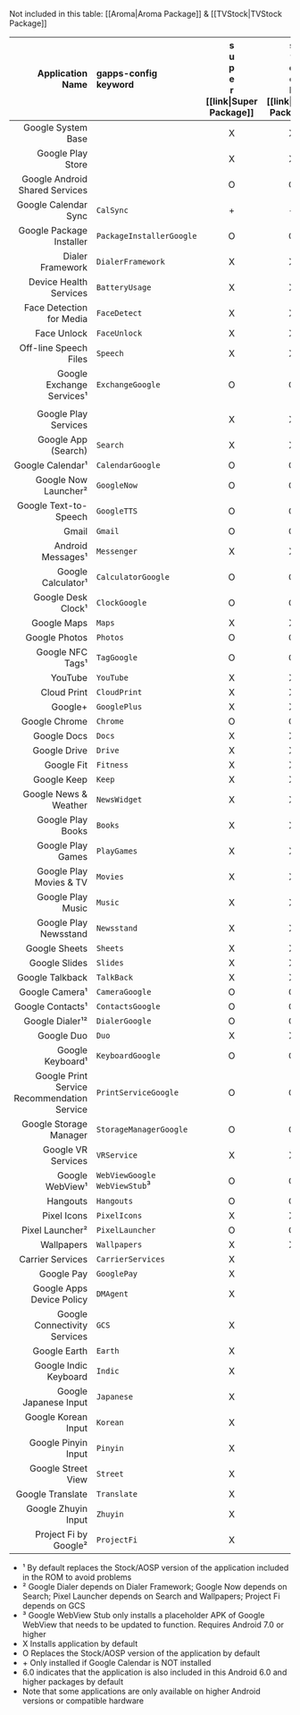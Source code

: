 Not included in this table: [[Aroma|Aroma Package]] & [[TVStock|TVStock Package]]

|Application Name    |gapps-config keyword|s<br>u<br>p<br>e<br>r<br>[[link\|Super Package]]|s<br>t<br>o<br>c<br>k<br>[[link\|Stock Package]]|f<br>u<br>l<br>l<br>[[link\|Full Package]]|m<br>i<br>n<br>i<br>[[link\|Mini Package]]|m<br>i<br>c<br>r<br>o<br>[[link\|Micro Package]]|n<br>a<br>n<br>o<br>[[link\|Nano Package]]|p<br>i<br>c<br>o<br>[[link\|Pico Package]]|
|------------------------:|:-----------------|:---:|:---:|:---:|:---:|:---:|:---:|:---:|
|Google System Base       |                  |  X  |  X  |  X  |  X  |  X  |  X  |  X  |
|Google Play Store        |                  |  X  |  X  |  X  |  X  |  X  |  X  |  X  |
|Google Android Shared Services|             |  O  |  O  |  O  |  O  |  O  |  O  |  O  |
|Google Calendar Sync     |``CalSync``       | \+  | \+  | \+  | \+  | \+  |  X  |  X  |
|Google Package Installer |``PackageInstallerGoogle``|O|O|  O  |  O  |  O  |  O  |  O  |
|Dialer Framework         |``DialerFramework``| X  |  X  |  X  |  X  |  X  |  X  |  X  |
|Device Health Services   |``BatteryUsage``  |  X  |  X  |  X  |  X  |  X  |  X  |     |
|Face Detection for Media |``FaceDetect``    |  X  |  X  |  X  |  X  |  X  |  X  |     |
|Face Unlock              |``FaceUnlock``    |  X  |  X  |  X  |  X  |  X  |  X  |     |
|Off-line Speech Files    |``Speech``        |  X  |  X  |  X  |  X  |  X  |  X  |     |
|Google Exchange Services¹|``ExchangeGoogle``|  O  |  O  |  O  |  O  |  O  |     |     |
|                         |                  |     |     |     |     |     |     |     |
|Google Play Services     |                  |  X  |  X  |  X  |  X  |  X  |  X  |  X  |
|Google App (Search)      |``Search``        |  X  |  X  |  X  |  X  |  X  |  X  |     |
|Google Calendar¹         |``CalendarGoogle``|  O  |  O  |  O  |  O  |  O  |     |     |
|Google Now Launcher²     |``GoogleNow``     |  O  |  O  |  X  |  X  |  X  |     |     |
|Google Text-to-Speech    |``GoogleTTS``     |  O  |  O  |  X  |  X  |  X  | 6.0 | 6.0 |
|Gmail                    |``Gmail``         |  O  |  O  |  X  |  X  |  X  |     |     |
|Android Messages¹        |``Messenger``     |  X  |  X  |  O  |  O  |     |     |     |
|Google Calculator¹       |``CalculatorGoogle``|O  |  O  |  O  |  O  |     |     |     |
|Google Desk Clock¹       |``ClockGoogle``   |  O  |  O  |  O  |  O  |     |     |     |
|Google Maps              |``Maps``          |  X  |  X  |  X  |  X  |     |     |     |
|Google Photos            |``Photos``        |  O  |  O  |  X  |  X  |     |     |     |
|Google NFC Tags¹         |``TagGoogle``     |  O  |  O  |  O  |  O  |     |     |     |
|YouTube                  |``YouTube``       |  X  |  X  |  X  |  X  |     |     |     |
|Cloud Print              |``CloudPrint``    |  X  |  X  |  X  |     |     |     |     |
|Google+                  |``GooglePlus``    |  X  |  X  |  X  |     |     |     |     |
|Google Chrome            |``Chrome``        |  O  |  O  |  X  |     |     |     |     |
|Google Docs              |``Docs``          |  X  |  X  |  X  |     |     |     |     |
|Google Drive             |``Drive``         |  X  |  X  |  X  |     |     |     |     |
|Google Fit               |``Fitness``       |  X  |  X  |  X  |     |     |     |     |
|Google Keep              |``Keep``          |  X  |  X  |  X  |     |     |     |     |
|Google News & Weather    |``NewsWidget``    |  X  |  X  |  X  |     |     |     |     |
|Google Play Books        |``Books``         |  X  |  X  |  X  |     |     |     |     |
|Google Play Games        |``PlayGames``     |  X  |  X  |  X  |     |     |     |     |
|Google Play Movies & TV  |``Movies``        |  X  |  X  |  X  |     |     |     |     |
|Google Play Music        |``Music``         |  X  |  X  |  X  |     |     |     |     |
|Google Play Newsstand    |``Newsstand``     |  X  |  X  |  X  |     |     |     |     |
|Google Sheets            |``Sheets``        |  X  |  X  |  X  |     |     |     |     |
|Google Slides            |``Slides``        |  X  |  X  |  X  |     |     |     |     |
|Google Talkback          |``TalkBack``      |  X  |  X  |  X  |     |     |     |     |
|Google Camera¹           |``CameraGoogle``  |  O  |  O  |     |     |     |     |     |
|Google Contacts¹         |``ContactsGoogle``|  O  |  O  |     |     |     |     |     |
|Google Dialer¹²          |``DialerGoogle``  |  O  |  O  |     |     |     |     |     |
|Google Duo               |``Duo``           |  X  |  X  |     |     |     |     |     |
|Google Keyboard¹         |``KeyboardGoogle``|  O  |  O  |     |     |     |     |     |
|Google Print Service Recommendation Service|``PrintServiceGoogle``|O|O||| |     |     |
|Google Storage Manager   |``StorageManagerGoogle``|O|O  |     |     |     |     |     |
|Google VR Services       |``VRService``     |  X  |  X  |     |     |     |     |     |
|Google WebView¹|``WebViewGoogle`` ``WebViewStub``³|O|O  |     |     |     |     |     |
|Hangouts                 |``Hangouts``      |  O  |  O  |     |     |     |     |     |
|Pixel Icons              |``PixelIcons``    |  X  |  X  |     |     |     |     |     |
|Pixel Launcher²          |``PixelLauncher`` |  O  |  O  |     |     |     |     |     |
|Wallpapers               |``Wallpapers``    |  X  |  X  |     |     |     |     |     |
|Carrier Services         |``CarrierServices``|  X |     |     |     |     |     |     |
|Google Pay               |``GooglePay``     |  X  |     |     |     |     |     |     |
|Google Apps Device Policy|``DMAgent``       |  X  |     |     |     |     |     |     |
|Google Connectivity Services|``GCS``        |  X  |     |     |     |     |     |     |
|Google Earth             |``Earth``         |  X  |     |     |     |     |     |     |
|Google Indic Keyboard    |``Indic``         |  X  |     |     |     |     |     |     | 
|Google Japanese Input    |``Japanese``      |  X  |     |     |     |     |     |     |
|Google Korean Input      |``Korean``        |  X  |     |     |     |     |     |     |
|Google Pinyin Input      |``Pinyin``        |  X  |     |     |     |     |     |     |
|Google Street View       |``Street``        |  X  |     |     |     |     |     |     |
|Google Translate         |``Translate``     |  X  |     |     |     |     |     |     |
|Google Zhuyin Input      |``Zhuyin``        |  X  |     |     |     |     |     |     |
|Project Fi by Google²    |``ProjectFi``     |  X  |     |     |     |     |     |     |

* ¹ By default replaces the Stock/AOSP version of the application included in the ROM to avoid problems
* ² Google Dialer depends on Dialer Framework; Google Now depends on Search; Pixel Launcher depends on Search and Wallpapers; Project Fi depends on GCS
* ³ Google WebView Stub only installs a placeholder APK of Google WebView that needs to be updated to function. Requires Android 7.0 or higher
* X Installs application by default
* O Replaces the Stock/AOSP version of the application by default
* \+ Only installed if Google Calendar is NOT installed
* 6.0 indicates that the application is also included in this Android 6.0 and higher packages by default
* Note that some applications are only available on higher Android versions or compatible hardware
